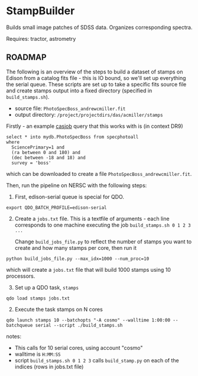 # StampBuilder
Builds small image patches of SDSS data.  Organizes corresponding spectra.

Requires: tractor, astrometry


## ROADMAP
The following is an overview of the steps to build a dataset of stamps on Edison from a catalog
fits file - this is IO bound, so we'll set up everything the serial queue.  These scripts 
are set up to take a specific fits source file and create stamps output into
a fixed directory (specified in `build_stamps.sh`). 

  * source file:  `PhotoSpecBoss_andrewcmiller.fit`
  * output directory: `/project/projectdirs/das/acmiller/stamps`

Firstly - an example [casjob](http://skyserver.sdss.org/CasJobs/) query that this works with is (in context DR9)
```
select * into mydb.PhotoSpecBoss from specphotoall 
where 
  SciencePrimary=1 and
  (ra between 0 and 180) and 
  (dec between -18 and 18) and 
  survey = 'boss'
```
which can be downloaded to create a file `PhotoSpecBoss_andrewcmiller.fit`.  

Then, run the pipeline on NERSC with the following steps: 


1. First, edison-serial queue is special for QDO.
  ```
  export QDO_BATCH_PROFILE=edison-serial
  ```

2. Create a `jobs.txt` file.  This is a textfile of arguments - each line 
   corresponds to one machine executing the job `build_stamps.sh 0 1 2 3 ...`

   Change `build_jobs_file.py` to reflect the number of stamps you want to create
   and how many stamps per core, then run it
  ```
  python build_jobs_file.py --max_idx=1000 --num_proc=10
  ```
  which will create a `jobs.txt` file that will build 1000 stamps using 10 processors.

3. Set up a QDO task, `stamps`
  ```
  qdo load stamps jobs.txt
  ```

2. Execute the task stamps on N cores
  ```
  qdo launch stamps 10 --batchopts "-A cosmo" --walltime 1:00:00 --batchqueue serial --script ./build_stamps.sh
  ```
  notes:
  * This calls for 10 serial cores, using account "cosmo"
  * walltime is `H:MM:SS`
  * script `build_stamps.sh 0 1 2 3` calls `build_stamp.py` on each of the indices
    (rows in jobs.txt file)


